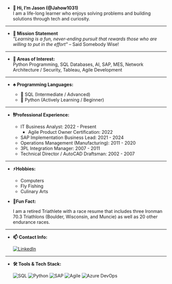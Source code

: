 - **👋 Hi, I’m Jason (@Jahow1031)**  
  I am a life-long learner who enjoys solving problems and building solutions through tech and curiosity.

---

- **👀 Mission Statement**    
  *"Learning is a fun, never-ending pursuit that rewards those who are willing to put in the effort"* – Said Somebody Wise!

---

- **🤖 Areas of Interest:**  
  Python Programming, SQL Databases, AI, SAP, MES, Network Architecture / Security, Tableau, Agile Development

---
- **♣️ Programming Languages:**
  
    - 💪 SQL (Intermediate / Advanced)
    - 🐍 Python (Actively Learning / Beginner)
---      
- **🕴️Professional Experience:**
    
    - IT Business Analyst: 2022 - Present
        - Agile Product Owner Certification: 2022
    - SAP Implementation Business Lead: 2021 - 2024 
    - Operations Management (Manufacturing): 2011 - 2020
    - 3PL Integration Manager: 2007 - 2011
    - Technical Director / AutoCAD Draftsman: 2002 - 2007
---
- **⚡Hobbies:**
    - Computers
    - Fly Fishing
    - Culinary Arts
      
- **🚴Fun Fact:**
  
    I am a retired Triathlete with a race resume that includes three Ironman 70.3 Triathlons (Boulder, Wisconsin, and Muncie) as well as 20 other endurance races.

---

- **📫 Contact Info:**

  [![LinkedIn](https://img.shields.io/badge/LinkedIn-Connect-blue?style=flat&logo=linkedin)](https://www.linkedin.com/in/jason-howard-70769074)  

---

- **🛠️ Tools & Tech Stack:**

  ![SQL](https://img.shields.io/badge/SQL-003B57?style=for-the-badge&logo=postgresql&logoColor=white)
  ![Python](https://img.shields.io/badge/Python-3776AB?style=for-the-badge&logo=python&logoColor=white)
  ![SAP](https://img.shields.io/badge/SAP-0FAAFF?style=for-the-badge&logo=sap&logoColor=white)
  ![Agile](https://img.shields.io/badge/Agile-0052CC?style=for-the-badge&logo=jira&logoColor=white)
  ![Azure DevOps](https://img.shields.io/badge/Azure_DevOps-0078D7?style=for-the-badge&logo=azure-devops&logoColor=white)



<!---
Jahow1031/Jahow1031 is a ✨ special ✨ repository because its `README.md` (this file) appears on your GitHub profile.
You can click the Preview link to take a look at your changes.
--->
